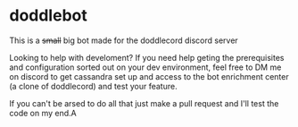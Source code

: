 # doddlebot
This is a ~~small~~ big bot made for the doddlecord discord server

Looking to help with develoment? If you need help geting the prerequisites and configuration sorted out on your dev environment, feel free to DM me on discord to get cassandra set up and access to the bot enrichment center (a clone of doddlecord) and test your feature.

If you can't be arsed to do all that just make a pull request and I'll test the code on my end.A